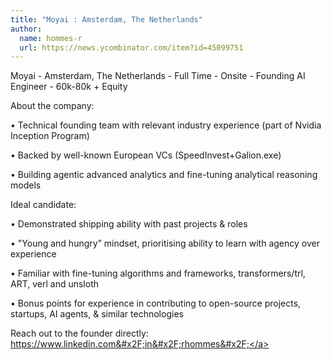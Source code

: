 ```yaml
---
title: "Moyai : Amsterdam, The Netherlands"
author:
  name: hommes-r
  url: https://news.ycombinator.com/item?id=45099751
---
```

Moyai - Amsterdam, The Netherlands - Full Time - Onsite - Founding AI Engineer - 60k-80k + Equity

About the company:

• Technical founding team with relevant industry experience (part of Nvidia Inception Program)

• Backed by well-known European VCs (SpeedInvest+Galion.exe)

• Building agentic advanced analytics and fine-tuning analytical reasoning models

Ideal candidate:

• Demonstrated shipping ability with past projects &amp; roles

• &quot;Young and hungry” mindset, prioritising ability to learn with agency over experience

• Familiar with fine-tuning algorithms and frameworks, transformers&#x2F;trl, ART, verl and unsloth

• Bonus points for experience in contributing to open-source projects, startups, AI agents, &amp; similar technologies

Reach out to the founder directly: <a href="https:&#x2F;&#x2F;www.linkedin.com&#x2F;in&#x2F;rhommes&#x2F;" rel="nofollow">https:&#x2F;&#x2F;www.linkedin.com&#x2F;in&#x2F;rhommes&#x2F;</a>
<JobApplication />

